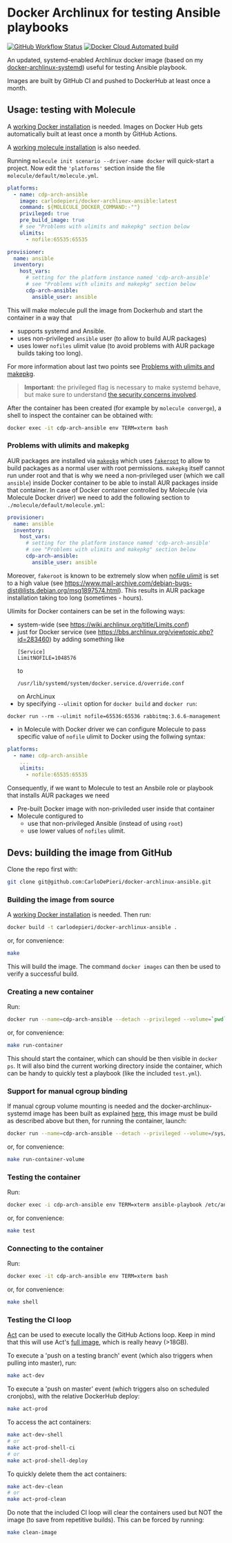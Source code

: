# Docker Archlinux for testing Ansible playbooks

[![GitHub Workflow Status](https://img.shields.io/github/workflow/status/carlodepieri/docker-archlinux-ansible/prod?logo=github)](https://github.com/CarloDePieri/docker-archlinux-ansible/actions/workflows/prod.yml) [![Docker Cloud Automated build](https://img.shields.io/docker/cloud/automated/carlodepieri/docker-archlinux-ansible?logo=docker)](https://hub.docker.com/r/carlodepieri/docker-archlinux-ansible)

An updated, systemd-enabled Archlinux docker image (based on my [docker-archlinux-systemd](https://hub.docker.com/r/carlodepieri/docker-archlinux-systemd))
useful for testing Ansible playbook. 

Images are built by GitHub CI and pushed to DockerHub at least once a month.

## Usage: testing with Molecule

A [working Docker installation](https://docs.docker.com/engine/install/) is needed.
Images on Docker Hub gets automatically built at least once a month by GitHub Actions.

A [working molecule installation](https://molecule.readthedocs.io/en/latest/installation.html) is also needed.

Running `molecule init scenario --driver-name docker` will quick-start a project.
Now edit the `'platforms'` section inside the file `molecule/default/molecule.yml`.

```yaml
platforms:
  - name: cdp-arch-ansible
    image: carlodepieri/docker-archlinux-ansible:latest
    command: ${MOLECULE_DOCKER_COMMAND:-""}
    privileged: true
    pre_build_image: true
    # see "Problems with ulimits and makepkg" section below 
    ulimits:
      - nofile:65535:65535

provisioner:
  name: ansible
  inventory:
    host_vars:
      # setting for the platform instance named 'cdp-arch-ansible'
      # see "Problems with ulimits and makepkg" section below 
      cdp-arch-ansible:
        ansible_user: ansible
```

This will make molecule pull the image from Dockerhub and start the container in a way that
- supports systemd and Ansible.
- uses non-privileged `ansible` user (to allow to build AUR packages)
- uses lower `nofiles` ulimit value (to avoid problems with AUR package
  builds taking too long).

For more information about last two points see [Problems with ulimits and makepkg](#problems-with-ulimits-and-makepkg).

> **Important**: the privileged flag is necessary to make systemd behave,
> but make sure to understand [the security concerns involved](https://docs.docker.com/engine/reference/run/#runtime-privilege-and-linux-capabilities).

After the container has been created (for example by `molecule converge`),
a shell to inspect the container can be obtained with:

```bash
docker exec -it cdp-arch-ansible env TERM=xterm bash
```

### Problems with ulimits and makepkg
AUR packages are installed via
[`makepkg`](https://wiki.archlinux.org/title/makepkg) which uses
[`fakeroot`](https://man.archlinux.org/man/fakeroot.1.en) to allow to
build packages as a normal user with root permissions. `makepkg`
itself cannot run under root and that is why we need a non-privileged user 
(which we call `ansible`) inside Docker container to be able to install
AUR packages inside that container. In case of Docker container
controlled by Molecule (via Molecule Docker driver) we need to add the
following section to `./molecule/default/molecule.yml`:

```yaml
provisioner:
  name: ansible
  inventory:
    host_vars:
      # setting for the platform instance named 'cdp-arch-ansible'
      # see "Problems with ulimits and makepkg" section below 
      cdp-arch-ansible:
        ansible_user: ansible
```


Moreover, `fakeroot` is known to be extremely slow when [nofile
ulimit](https://wiki.archlinux.org/title/Limits.conf#nofile) is set to a
high value (see
https://www.mail-archive.com/debian-bugs-dist@lists.debian.org/msg1897574.html).
This results in AUR package installation taking too long (sometimes -
hours). 

Ulimits for Docker containers can be set in the following ways:
- system-wide (see https://wiki.archlinux.org/title/Limits.conf)
- just for Docker service (see
  https://bbs.archlinux.org/viewtopic.php?id=283460) by adding something
  like 
  ```
  [Service]
  LimitNOFILE=1048576
  ```
  to 
  ```
  /usr/lib/systemd/system/docker.service.d/override.conf
  ```
  on ArchLinux
- by specifying `--ulimit` option for `docker build` and `docker run`:
```
docker run --rm --ulimit nofile=65536:65536 rabbitmq:3.6.6-management
```
-  in Molecule with Docker driver we can configure Molecule
to pass specific value of `nofile` ulimit to Docker using the follwing
syntax:

```yaml
platforms:
  - name: cdp-arch-ansible
    ...
    ulimits:
      - nofile:65535:65535
```

Consequently, if we want to Molecule 
to test an Ansbile role or playbook that installs AUR packages we need
- Pre-built Docker image with non-privileded user inside that container
- Molecule contigured to
  - use that non-privileged Ansible (instead of using `root`)
  - use lower values of `nofiles` ulimit.


## Devs: building the image from GitHub

Clone the repo first with:

```bash
git clone git@github.com:CarloDePieri/docker-archlinux-ansible.git
```

### Building the image from source

A [working Docker installation](https://docs.docker.com/engine/install/) is needed.
Then run:

```bash
docker build -t carlodepieri/docker-archlinux-ansible .
```

or, for convenience:

```bash
make
```

This will build the image. The command `docker images` can then be used to verify a
successful build.

### Creating a new container

Run:

```bash
docker run --name=cdp-arch-ansible --detach --privileged --volume=`pwd`:/etc/ansible/roles/role_under_test:ro carlodepieri/docker-archlinux-ansible
```

or, for convenience:

```bash
make run-container
```

This should start the container, which can should be then visible in `docker ps`.
It will also bind the current working directory inside the container, which can
be handy to quickly test a playbook (like the included `test.yml`).

### Support for manual cgroup binding

If manual cgroup volume mounting is needed and the docker-archlinux-systemd
image has been built as explained [here](https://github.com/CarloDePieri/docker-archlinux-systemd#compatibility-with-systems-that-need-cgroups-volumes),
this image must be build as described above but then, for running the
container, launch:

```bash
docker run --name=cdp-arch-ansible --detach --privileged --volume=/sys/fs/cgroup:/sys/fs/cgroup:ro --volume=`pwd`:/etc/ansible/roles/role_under_test:ro carlodepieri/docker-archlinux-ansible
```

or, for convenience:

```bash
make run-container-volume
```

### Testing the container

Run:

```bash
docker exec -i cdp-arch-ansible env TERM=xterm ansible-playbook /etc/ansible/roles/role_under_test/test.yml --syntax-check
```

or, for convenience:

```bash
make test
```

### Connecting to the container

Run:

```bash
docker exec -it cdp-arch-ansible env TERM=xterm bash
```

or, for convenience:

```bash
make shell
```

### Testing the CI loop

[Act](https://github.com/nektos/act) can be used to execute locally the GitHub
Actions loop. Keep in mind that this will use Act's
[full image](https://hub.docker.com/r/nektos/act-environments-ubuntu/tags),
which is really heavy (>18GB).

To execute a 'push on a testing branch' event (which also triggers when pulling
into master), run:

```bash
make act-dev
```

To execute a 'push on master' event (which triggers also on scheduled cronjobs),
with the relative DockerHub deploy:

```bash
make act-prod
```

To access the act containers:

```bash
make act-dev-shell
# or
make act-prod-shell-ci
# or
make act-prod-shell-deploy
```

To quickly delete them the act containers:

```bash
make act-dev-clean
# or
make act-prod-clean
```

Do note that the included CI loop will clear the containers used but NOT the
image (to save from repetitive builds). This can be forced by running:

```bash
make clean-image
```
